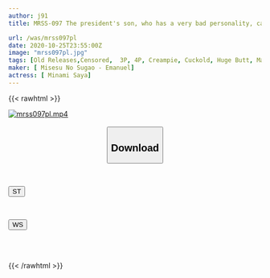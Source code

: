 ```yaml
---
author: j91
title: MRSS-097 The president's son, who has a very bad personality, came to our house and spoke badly about the family, angering his wife, and then his wife was cuckolded by Saya Minami.

url: /was/mrss097pl
date: 2020-10-25T23:55:00Z
image: "mrss097pl.jpg"
tags: [Old Releases,Censored,  3P, 4P, Creampie, Cuckold, Huge Butt, Married Woman, Solowork]
maker: [ Misesu No Sugao - Emanuel]
actress: [ Minami Saya]
---
```



{{< rawhtml >}}

<div class="video" data-videoid="GjeJPwQy6OH17Jv">
    <a href="javascript:;">
        <img src="/was/mrss097pl/mrss097pl.jpg" width="WIDTH" height="HEIGHT" alt="mrss097pl.mp4" loading="lazy">
    </a>
</div>

<script type="text/javascript" src="https://j91.asia/asset/on-demand-st.js"></script>

<br>
  <link rel="stylesheet" href="https://j91.asia/asset/bs5.css">
  
  <center>
  <button class="btn btn-primary" type="button" data-bs-toggle="collapse" data-bs-target=".multi-collapse" aria-expanded="false" aria-controls="multiCollapseExample1 multiCollapseExample2"><h2>Download</h2></button></center>
</p>
<div class="row">
  <div class="col">
    <div class="collapse multi-collapse" id="multiCollapseExample1">
      <div class="card card-body">
	      	      <br>
<div class="buttons">  
<p><a href="https://streamtape.to/v/GjeJPwQy6OH17Jv" target="_blank"><button class="btn-hover color-3"><i class="fa fa-download"></i> ST</button></a></p></div>
    </div>
  </div>
</div>
  <div class="col">
    <div class="collapse multi-collapse" id="multiCollapseExample2">
      <div class="card card-body">
	      <br>
<div class="buttons">
<p><a href="https://wolfstream.tv/eq1yx7gtuu66" target="_blank"><button class="btn-hover color-8"><i class="fa fa-download"></i> WS</button></a></p></div>
<br><br>
      </div>
    </div>
  </div>
</div>

{{< /rawhtml >}}